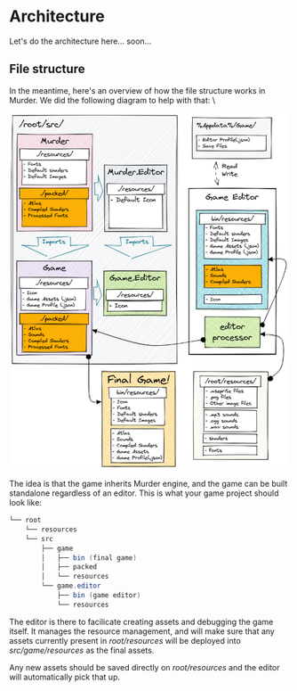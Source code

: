 # Architecture
Let's do the architecture here... soon...

## File structure

In the meantime, here's an overview of how the file structure works in Murder. We did the following diagram to help with that: \

![file structure diagram](images/diagram.png)

The idea is that the game inherits Murder engine, and the game can be built standalone regardless of an editor. This is what your game project should look like:

```csharp
└── root 
    └── resources
    └── src
        ├── game
        │   ├── bin (final game)
        │   ├── packed
        │   └── resources
        └── game.editor
            ├── bin (game editor)
            └── resources
```

The editor is there to facilicate creating assets and debugging the game itself. It manages the resource management, and will make sure that any assets
currently present in *root/resources* will be deployed into *src/game/resources* as the final assets.

Any new assets should be saved directly on *root/resources* and the editor will automatically pick that up.